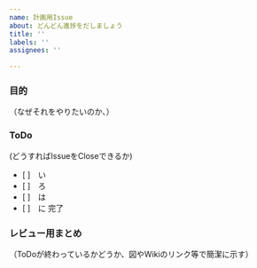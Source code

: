 ```yaml
---
name: 計画用Issue 
about: どんどん進捗をだしましょう
title: ''
labels: ''
assignees: ''

---
```


### 目的
（なぜそれをやりたいのか、）

### ToDo
(どうすればIssueをCloseできるか)
 - [ ]　い
 - [ ]　ろ
 - [ ]　は
 - [ ]　に
完了

### レビュー用まとめ
（ToDoが終わっているかどうか、図やWikiのリンク等で簡潔に示す）

